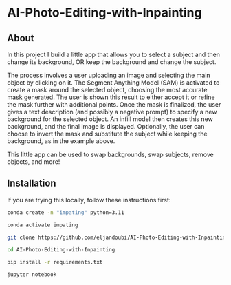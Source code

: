 # AI-Photo-Editing-with-Inpainting

## About
In this project I build a little app that allows you to select a subject and then change its background, OR keep the background and change the subject.

The process involves a user uploading an image and selecting the main object by clicking on it. The Segment Anything Model (SAM) is activated to create a mask around the selected object, choosing the most accurate mask generated. The user is shown this result to either accept it or refine the mask further with additional points. Once the mask is finalized, the user gives a text description (and possibly a negative prompt) to specify a new background for the selected object. An infill model then creates this new background, and the final image is displayed. Optionally, the user can choose to invert the mask and substitute the subject while keeping the background, as in the example above.

This little app can be used to swap backgrounds, swap subjects, remove objects, and more!

## Installation

If you are trying this locally, follow these instructions first:

```bash
conda create -n "impating" python=3.11

conda activate impating

git clone https://github.com/eljandoubi/AI-Photo-Editing-with-Inpainting.git

cd AI-Photo-Editing-with-Inpainting

pip install -r requirements.txt

jupyter notebook
```

